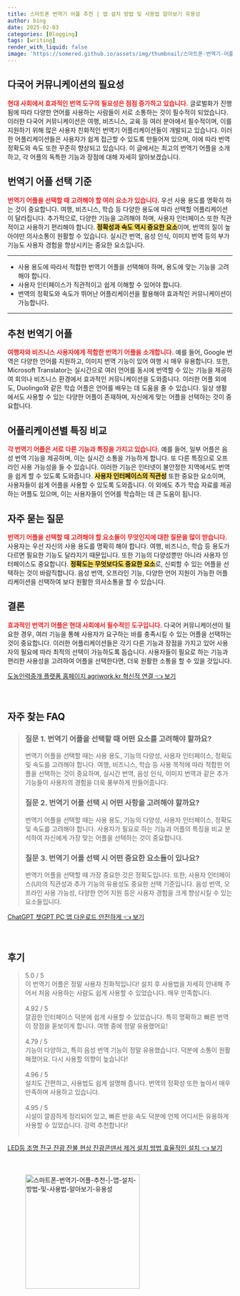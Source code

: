 ```yaml
---
title: 스마트폰 번역기 어플 추천 | 앱 설치 방법 및 사용법 알아보기 유용성
author: bing
date: 2025-02-03
categories: [Blogging]
tags: [writing]
render_with_liquid: false
image: 'https://somered.github.io/assets/img/thumbnail/스마트폰-번역기-어플-추천-|-앱-설치-방법-및-사용법-알아보기-유용성.webp'
---
```



<h2 id='다국어_커뮤니케이션의_필요성'>다국어 커뮤니케이션의 필요성</h2>

<p><b><span style="color: #ee2323;">현대 사회에서 효과적인 번역 도구의 필요성은 점점 증가하고 있습니다.</span></b> 글로벌화가 진행됨에 따라 다양한 언어를 사용하는 사람들이 서로 소통하는 것이 필수적이 되었습니다. 이러한 다국어 커뮤니케이션은 여행, 비즈니스, 교육 등 여러 분야에서 필수적이며, 이를 지원하기 위해 많은 사용자 친화적인 번역기 어플리케이션들이 개발되고 있습니다. 이러한 어플리케이션들은 사용자가 쉽게 접근할 수 있도록 만들어져 있으며, 이에 따라 번역 정확도와 속도 또한 꾸준히 향상되고 있습니다. 이 글에서는 최고의 번역기 어플을 소개하고, 각 어플의 독특한 기능과 장점에 대해 자세히 알아보겠습니다.</p>

<h2 id='번역기_어플_선택_기준'>번역기 어플 선택 기준</h2>

<p><b><span style="color: #ee2323;">번역기 어플을 선택할 때 고려해야 할 여러 요소가 있습니다.</span></b> 우선 사용 용도를 명확히 하는 것이 중요합니다. 여행, 비즈니스, 학습 등 다양한 용도에 따라 선택할 어플리케이션이 달라집니다. 추가적으로, 다양한 기능을 고려해야 하며, 사용자 인터페이스 또한 직관적이고 사용하기 편리해야 합니다. <b><span style="background-color: #ffe066;">정확성과 속도 역시 중요한 요소</span></b>이며, 번역의 질이 높아야만 의사소통이 원활할 수 있습니다. 실시간 번역, 음성 인식, 이미지 번역 등의 부가 기능도 사용자 경험을 향상시키는 중요한 요소입니다.</p>

<hr />

<ul>
    <li>사용 용도에 따라서 적합한 번역기 어플을 선택해야 하며, 용도에 맞는 기능을 고려해야 합니다.</li>
    <li>사용자 인터페이스가 직관적이고 쉽게 이해할 수 있어야 합니다.</li>
    <li>번역의 정확도와 속도가 뛰어난 어플리케이션을 활용해야 효과적인 커뮤니케이션이 가능합니다.</li>
</ul>

<hr />

<h2 id='추천_번역기_어플'>추천 번역기 어플</h2>

<p><b><span style="color: #ee2323;">여행자와 비즈니스 사용자에게 적합한 번역기 어플을 소개합니다.</span></b> 예를 들어, Google 번역은 다양한 언어를 지원하고, 이미지 번역 기능이 있어 여행 시 매우 유용합니다. 또한, Microsoft Translator는 실시간으로 여러 언어를 동시에 번역할 수 있는 기능을 제공하여 회의나 비즈니스 환경에서 효과적인 커뮤니케이션을 도와줍니다. 이러한 어플 외에도, Duolingo와 같은 학습 어플은 언어를 배우는 데 도움을 줄 수 있습니다. 일상 생활에서도 사용할 수 있는 다양한 어플이 존재하며, 자신에게 맞는 어플을 선택하는 것이 중요합니다.</p>

<h2 id='어플리케이션_별_특징'>어플리케이션별 특징 비교</h2>

<p><b><span style="color: #ee2323;">각 번역기 어플은 서로 다른 기능과 특징을 가지고 있습니다.</span></b> 예를 들어, 일부 어플은 음성 번역 기능을 제공하며, 이는 실시간 소통을 가능하게 합니다. 또 다른 특징으로 오프라인 사용 가능성을 들 수 있습니다. 이러한 기능은 인터넷이 불안정한 지역에서도 번역을 쉽게 할 수 있도록 도와줍니다. <b><span style="background-color: #ffe066;">사용자 인터페이스의 직관성</span></b> 또한 중요한 요소이며, 사용자들이 쉽게 어플을 사용할 수 있도록 도와줍니다. 이 외에도 추가 학습 자료를 제공하는 어플도 있으며, 이는 사용자들이 언어를 학습하는 데 큰 도움이 됩니다.</p>

<h2 id='자주_묻는_질문'>자주 묻는 질문</h2>

<p><b><span style="color: #ee2323;">번역기 어플을 선택할 때 고려해야 할 요소들이 무엇인지에 대한 질문을 많이 받습니다.</span></b> 사용자는 우선 자신의 사용 용도를 명확히 해야 합니다. 여행, 비즈니스, 학습 등 용도가 다르면 필요한 기능도 달라지기 때문입니다. 또한 기능의 다양성뿐만 아니라 사용자 인터페이스도 중요합니다. <b><span style="background-color: #ffe066;">정확도는 무엇보다도 중요한 요소</span></b>로, 신뢰할 수 있는 어플을 선택하는 것이 바람직합니다. 음성 번역, 오프라인 기능, 다양한 언어 지원이 가능한 어플리케이션을 선택하여 보다 원활한 의사소통을 할 수 있습니다.</p>

<h2 id='결론'>결론</h2>

<p><b><span style="color: #ee2323;">효과적인 번역기 어플은 현대 사회에서 필수적인 도구입니다.</span></b> 다국어 커뮤니케이션이 필요한 경우, 여러 기능을 통해 사용자가 요구하는 바를 충족시킬 수 있는 어플을 선택하는 것이 중요합니다. 이러한 어플리케이션들은 각기 다른 기능과 장점을 가지고 있어 사용자의 필요에 따라 최적의 선택이 가능하도록 돕습니다. 사용자들이 필요로 하는 기능과 편리한 사용성을 고려하여 어플을 선택한다면, 더욱 원활한 소통을 할 수 있을 것입니다.</p>


<p><a class="click-button" title="도농인력중개 플랫폼 홈페이지 agriwork.kr 혁신적 연결" href="https://somered.github.io/posts/%EB%8F%84%EB%86%8D%EC%9D%B8%EB%A0%A5%EC%A4%91%EA%B0%9C-%ED%94%8C%EB%9E%AB%ED%8F%BC-%ED%99%88%ED%8E%98%EC%9D%B4%EC%A7%80-agriwork.kr-%ED%98%81%EC%8B%A0%EC%A0%81-%EC%97%B0%EA%B2%B0/" rel="dofollow">도농인력중개 플랫폼 홈페이지 agriwork.kr 혁신적 연결 👈 보기</a></p><br>
<h2 id='자주_찾는_FAQ'>자주 찾는 FAQ</h2>
<div itemscope="" itemtype="https://schema.org/FAQPage"> 
<blockquote> 
<div itemscope="" itemprop="mainEntity" itemtype="https://schema.org/Question"> 
<h3 itemprop="name">질문 1. 번역기 어플을 선택할 때 어떤 요소를 고려해야 할까요?</h3> 
<div itemscope="" itemprop="acceptedAnswer" itemtype="https://schema.org/Answer"> 
<span itemprop="text"> 
<p>번역기 어플을 선택할 때는 사용 용도, 기능의 다양성, 사용자 인터페이스, 정확도 및 속도를 고려해야 합니다. 여행, 비즈니스, 학습 등 사용 목적에 따라 적합한 어플을 선택하는 것이 중요하며, 실시간 번역, 음성 인식, 이미지 번역과 같은 추가 기능들이 사용자의 경험을 더욱 풍부하게 만들어줍니다.</p> 
</span> 
</div> 
</div> 

<div itemscope="" itemprop="mainEntity" itemtype="https://schema.org/Question"> 
<h3 itemprop="name">질문 2. 번역기 어플 선택 시 어떤 사항을 고려해야 할까요?</h3> 
<div itemscope="" itemprop="acceptedAnswer" itemtype="https://schema.org/Answer"> 
<span itemprop="text"> 
<p>번역기 어플을 선택할 때는 사용 용도, 기능의 다양성, 사용자 인터페이스, 정확도 및 속도를 고려해야 합니다. 사용자가 필요로 하는 기능과 어플의 특징을 비교 분석하여 자신에게 가장 맞는 어플을 선택하는 것이 중요합니다.</p> 
</span> 
</div> 
</div>

<div itemscope="" itemprop="mainEntity" itemtype="https://schema.org/Question"> 
<h3 itemprop="name">질문 3. 번역기 어플 선택 시 어떤 중요한 요소들이 있나요?</h3> 
<div itemscope="" itemprop="acceptedAnswer" itemtype="https://schema.org/Answer"> 
<span itemprop="text"> 
<p>번역기 어플을 선택할 때 가장 중요한 것은 정확도입니다. 또한, 사용자 인터페이스(UI)의 직관성과 추가 기능의 유용성도 중요한 선택 기준입니다. 음성 번역, 오프라인 사용 가능성, 다양한 언어 지원 등은 사용자 경험을 크게 향상시킬 수 있는 요소들입니다.</p> 
</span> 
</div> 
</div> 

</blockquote> 
</div>
<p><a class="click-button" title="ChatGPT 챗GPT PC 앱 다운로드 안전하게" href="https://somered.github.io/posts/ChatGPT-%EC%B1%97GPT-PC-%EC%95%B1-%EB%8B%A4%EC%9A%B4%EB%A1%9C%EB%93%9C-%EC%95%88%EC%A0%84%ED%95%98%EA%B2%8C/" rel="dofollow">ChatGPT 챗GPT PC 앱 다운로드 안전하게 👈 보기</a></p><br>
<h2 id='후기'>후기</h2>
<div itemscope itemtype="https://schema.org/Product">
  <blockquote>
  <div itemprop="review" itemscope itemtype="https://schema.org/Review">
      <div itemprop="reviewRating" itemscope itemtype="https://schema.org/Rating"> <span itemprop="ratingValue">5.0</span> / <span itemprop="bestRating">5</span> </div>
      <span itemprop="reviewBody">이 번역기 어플은 정말 사용자 친화적입니다! 설치 후 사용법을 자세히 안내해 주어서 처음 사용하는 사람도 쉽게 사용할 수 있었습니다. 매우 만족합니다.</span>
  </div>
  <br>
  <div itemprop="review" itemscope itemtype="https://schema.org/Review">
      <div itemprop="reviewRating" itemscope itemtype="https://schema.org/Rating"> <span itemprop="ratingValue">4.92</span> / <span itemprop="bestRating">5</span> </div>
      <span itemprop="reviewBody">깔끔한 인터페이스 덕분에 쉽게 사용할 수 있었습니다. 특히 명확하고 빠른 번역이 장점을 돋보이게 합니다. 여행 중에 정말 유용했어요!</span>
  </div>
  <br>
  <div itemprop="review" itemscope itemtype="https://schema.org/Review">
      <div itemprop="reviewRating" itemscope itemtype="https://schema.org/Rating"> <span itemprop="ratingValue">4.79</span> / <span itemprop="bestRating">5</span> </div>
      <span itemprop="reviewBody">기능이 다양하고, 특히 음성 번역 기능이 정말 유용했습니다. 덕분에 소통이 원활해졌어요. 다시 사용할 의향이 높습니다!</span>
  </div>
  <br>
  <div itemprop="review" itemscope itemtype="https://schema.org/Review">
      <div itemprop="reviewRating" itemscope itemtype="https://schema.org/Rating"> <span itemprop="ratingValue">4.96</span> / <span itemprop="bestRating">5</span> </div>
      <span itemprop="reviewBody">설치도 간편하고, 사용법도 쉽게 설명해 줍니다. 번역의 정확성 또한 높아서 매우 만족하며 사용하고 있습니다.</span>
  </div>
  <br>
  <div itemprop="review" itemscope itemtype="https://schema.org/Review">
      <div itemprop="reviewRating" itemscope itemtype="https://schema.org/Rating"> <span itemprop="ratingValue">4.95</span> / <span itemprop="bestRating">5</span> </div>
      <span itemprop="reviewBody">시설이 깔끔하게 정리되어 있고, 빠른 반응 속도 덕분에 언제 어디서든 유용하게 사용할 수 있었습니다. 강력 추천합니다!</span>
  </div>
  <br>
  </blockquote>
</div>
<p><a class="click-button" title="LED등 조명 전구 잔광 잔불 현상 잔광콘덴서 제거 설치 방법 효율적인 설치" href="https://somered.github.io/posts/LED%EB%93%B1-%EC%A1%B0%EB%AA%85-%EC%A0%84%EA%B5%AC-%EC%9E%94%EA%B4%91-%EC%9E%94%EB%B6%88-%ED%98%84%EC%83%81-%EC%9E%94%EA%B4%91%EC%BD%98%EB%8D%B4%EC%84%9C-%EC%A0%9C%EA%B1%B0-%EC%84%A4%EC%B9%98-%EB%B0%A9%EB%B2%95-%ED%9A%A8%EC%9C%A8%EC%A0%81%EC%9D%B8-%EC%84%A4%EC%B9%98/" rel="dofollow">LED등 조명 전구 잔광 잔불 현상 잔광콘덴서 제거 설치 방법 효율적인 설치 👈 보기</a></p><br>
<figure class="image"><img src="https://somered.github.io/assets/img/thumbnail/스마트폰-번역기-어플-추천-|-앱-설치-방법-및-사용법-알아보기-유용성.webp" alt="스마트폰-번역기-어플-추천-|-앱-설치-방법-및-사용법-알아보기-유용성" width="256" height="256"></figure>